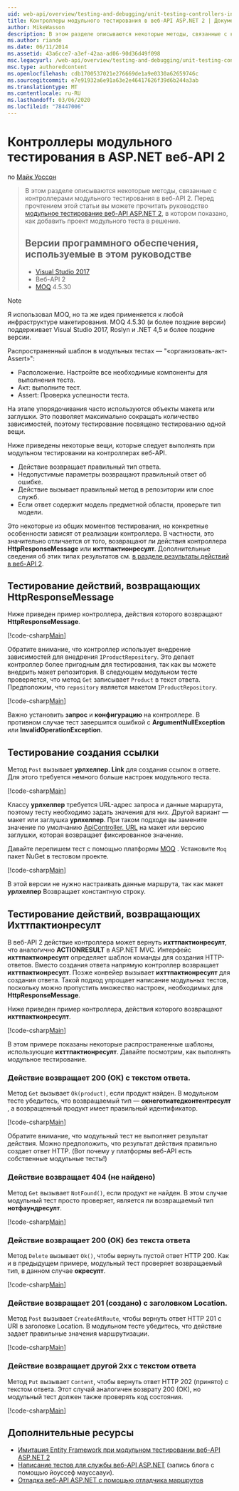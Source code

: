 ```yaml
---
uid: web-api/overview/testing-and-debugging/unit-testing-controllers-in-web-api
title: Контроллеры модульного тестирования в веб-API ASP.NET 2 | Документация Майкрософт
author: MikeWasson
description: В этом разделе описываются некоторые методы, связанные с контроллерами модульного тестирования в веб-API 2. Перед прочтением этой статьи вы можете прочитать раздел учебника...
ms.author: riande
ms.date: 06/11/2014
ms.assetid: 43a6cce7-a3ef-42aa-ad06-90d36d49f098
msc.legacyurl: /web-api/overview/testing-and-debugging/unit-testing-controllers-in-web-api
msc.type: authoredcontent
ms.openlocfilehash: cdb1700537021e276669de1a9e0330a62659746c
ms.sourcegitcommit: e7e91932a6e91a63e2e46417626f39d6b244a3ab
ms.translationtype: MT
ms.contentlocale: ru-RU
ms.lasthandoff: 03/06/2020
ms.locfileid: "78447006"
---
```

# <a name="unit-testing-controllers-in-aspnet-web-api-2"></a>Контроллеры модульного тестирования в ASP.NET веб-API 2

по [Майк Уоссон](https://github.com/MikeWasson)

> В этом разделе описываются некоторые методы, связанные с контроллерами модульного тестирования в веб-API 2. Перед прочтением этой статьи вы можете прочитать руководство [модульное тестирование веб-API ASP.NET 2](unit-testing-with-aspnet-web-api.md), в котором показано, как добавить проект модульного теста в решение.
>
> ## <a name="software-versions-used-in-the-tutorial"></a>Версии программного обеспечения, используемые в этом руководстве
>
> - [Visual Studio 2017](https://visualstudio.microsoft.com/downloads/?utm_medium=microsoft&utm_source=docs.microsoft.com&utm_campaign=button+cta&utm_content=download+vs2017)
> - Веб-API 2
> - [MOQ](https://github.com/Moq) 4.5.30

> [!NOTE]
> Я использовал MOQ, но та же идея применяется к любой инфраструктуре макетирования. MOQ 4.5.30 (и более поздние версии) поддерживает Visual Studio 2017, Roslyn и .NET 4,5 и более поздние версии.

Распространенный шаблон в модульных тестах — &quot;«организовать-акт-Assert»&quot;:

- Расположение. Настройте все необходимые компоненты для выполнения теста.
- Акт: выполните тест.
- Assert: Проверка успешности теста.

На этапе упорядочивания часто используются объекты макета или заглушки. Это позволяет максимально сокращать количество зависимостей, поэтому тестирование посвящено тестированию одной вещи.

Ниже приведены некоторые вещи, которые следует выполнять при модульном тестировании на контроллерах веб-API.

- Действие возвращает правильный тип ответа.
- Недопустимые параметры возвращают правильный ответ об ошибке.
- Действие вызывает правильный метод в репозитории или слое служб.
- Если ответ содержит модель предметной области, проверьте тип модели.

Это некоторые из общих моментов тестирования, но конкретные особенности зависят от реализации контроллера. В частности, это значительно отличается от того, возвращают ли действия контроллера **HttpResponseMessage** или **ихттпактионресулт**. Дополнительные сведения об этих типах результатов см. [в разделе результаты действий в веб-API 2](../getting-started-with-aspnet-web-api/action-results.md).

## <a name="testing-actions-that-return-httpresponsemessage"></a>Тестирование действий, возвращающих HttpResponseMessage

Ниже приведен пример контроллера, действия которого возвращают **HttpResponseMessage**.

[!code-csharp[Main](unit-testing-controllers-in-web-api/samples/sample1.cs)]

Обратите внимание, что контроллер использует внедрение зависимостей для внедрения `IProductRepository`. Это делает контроллер более пригодным для тестирования, так как вы можете внедрить макет репозитория. В следующем модульном тесте проверяется, что метод `Get` записывает `Product` в текст ответа. Предположим, что `repository` является макетом `IProductRepository`.

[!code-csharp[Main](unit-testing-controllers-in-web-api/samples/sample2.cs)]

Важно установить **запрос** и **конфигурацию** на контроллере. В противном случае тест завершится ошибкой с **ArgumentNullException** или **InvalidOperationException**.

## <a name="testing-link-generation"></a>Тестирование создания ссылки

Метод `Post` вызывает **урлхелпер. Link** для создания ссылок в ответе. Для этого требуется немного больше настроек модульного теста.

[!code-csharp[Main](unit-testing-controllers-in-web-api/samples/sample3.cs)]

Классу **урлхелпер** требуется URL-адрес запроса и данные маршрута, поэтому тесту необходимо задать значения для них. Другой вариант — макет или заглушка **урлхелпер**. При таком подходе вы замените значение по умолчанию [ApiController. URL](https://msdn.microsoft.com/library/system.web.http.apicontroller.url.aspx) на макет или версию заглушки, которая возвращает фиксированное значение.

Давайте перепишем тест с помощью платформы [MOQ](https://github.com/Moq) . Установите `Moq` пакет NuGet в тестовом проекте.

[!code-csharp[Main](unit-testing-controllers-in-web-api/samples/sample4.cs)]

В этой версии не нужно настраивать данные маршрута, так как макет **урлхелпер** Возвращает константную строку.

## <a name="testing-actions-that-return-ihttpactionresult"></a>Тестирование действий, возвращающих Ихттпактионресулт

В веб-API 2 действие контроллера может вернуть **ихттпактионресулт**, что аналогично **ACTIONRESULT** в ASP.NET MVC. Интерфейс **ихттпактионресулт** определяет шаблон команды для создания HTTP-ответов. Вместо создания ответа напрямую контроллер возвращает **ихттпактионресулт**. Позже конвейер вызывает **ихттпактионресулт** для создания ответа. Такой подход упрощает написание модульных тестов, поскольку можно пропустить множество настроек, необходимых для **HttpResponseMessage**.

Ниже приведен пример контроллера, действия которого возвращают **ихттпактионресулт**.

[!code-csharp[Main](unit-testing-controllers-in-web-api/samples/sample5.cs)]

В этом примере показаны некоторые распространенные шаблоны, использующие **ихттпактионресулт**. Давайте посмотрим, как выполнять модульное тестирование.

### <a name="action-returns-200-ok-with-a-response-body"></a>Действие возвращает 200 (ОК) с текстом ответа.

Метод `Get` вызывает `Ok(product)`, если продукт найден. В модульном тесте убедитесь, что возвращаемый тип — **окнеготиатедконтентресулт** , а возвращенный продукт имеет правильный идентификатор.

[!code-csharp[Main](unit-testing-controllers-in-web-api/samples/sample6.cs)]

Обратите внимание, что модульный тест не выполняет результат действия. Можно предположить, что результат действия правильно создает ответ HTTP. (Вот почему у платформы веб-API есть собственные модульные тесты!)

### <a name="action-returns-404-not-found"></a>Действие возвращает 404 (не найдено)

Метод `Get` вызывает `NotFound()`, если продукт не найден. В этом случае модульный тест просто проверяет, является ли возвращаемый тип **нотфаундресулт**.

[!code-csharp[Main](unit-testing-controllers-in-web-api/samples/sample7.cs)]

### <a name="action-returns-200-ok-with-no-response-body"></a>Действие возвращает 200 (ОК) без текста ответа

Метод `Delete` вызывает `Ok()`, чтобы вернуть пустой ответ HTTP 200. Как и в предыдущем примере, модульный тест проверяет возвращаемый тип, в данном случае **окресулт**.

[!code-csharp[Main](unit-testing-controllers-in-web-api/samples/sample8.cs)]

### <a name="action-returns-201-created-with-a-location-header"></a>Действие возвращает 201 (создано) с заголовком Location.

Метод `Post` вызывает `CreatedAtRoute`, чтобы вернуть ответ HTTP 201 с URI в заголовке Location. В модульном тесте убедитесь, что действие задает правильные значения маршрутизации.

[!code-csharp[Main](unit-testing-controllers-in-web-api/samples/sample9.cs)]

### <a name="action-returns-another-2xx-with-a-response-body"></a>Действие возвращает другой 2xx с текстом ответа

Метод `Put` вызывает `Content`, чтобы вернуть ответ HTTP 202 (принято) с текстом ответа. Этот случай аналогичен возврату 200 (ОК), но модульный тест должен также проверять код состояния.

[!code-csharp[Main](unit-testing-controllers-in-web-api/samples/sample10.cs)]

## <a name="additional-resources"></a>Дополнительные ресурсы

- [Имитация Entity Framework при модульном тестировании веб-API ASP.NET 2](mocking-entity-framework-when-unit-testing-aspnet-web-api-2.md)
- [Написание тестов для службы веб-API ASP.NET](https://blogs.msdn.com/b/youssefm/archive/2013/01/28/writing-tests-for-an-asp-net-webapi-service.aspx) (запись блога с помощью йоуссеф мауссаауи).
- [Отладка веб-API ASP.NET с помощью отладчика маршрутов](https://blogs.msdn.com/b/webdev/archive/2013/04/04/debugging-asp-net-web-api-with-route-debugger.aspx)
